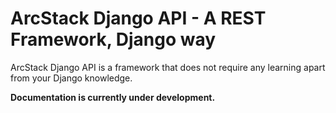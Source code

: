 # ArcStack Django API - A REST Framework, Django way

ArcStack Django API is a framework that does not require any learning apart from
your Django knowledge.

**Documentation is currently under development.**
